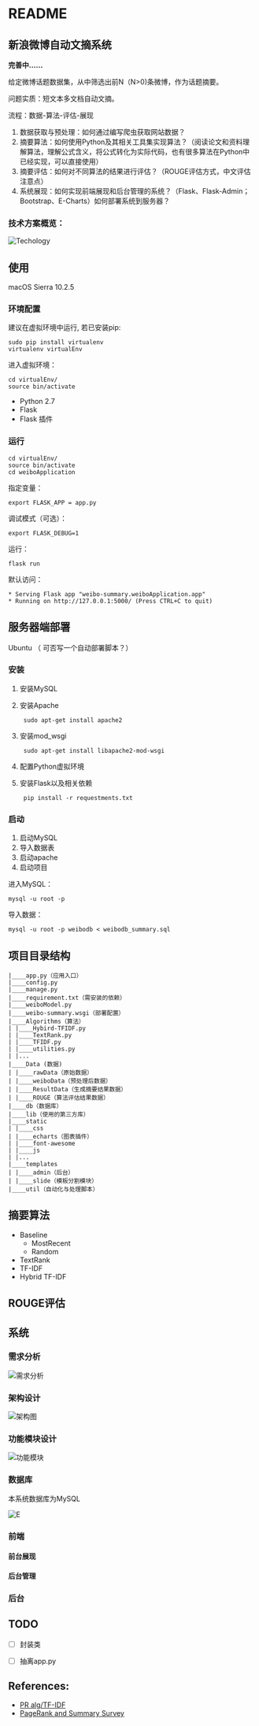 # README
## 新浪微博自动文摘系统 


**完善中......**

给定微博话题数据集，从中筛选出前N（N>0)条微博，作为话题摘要。

问题实质：短文本多文档自动文摘。

流程：数据-算法-评估-展现

1.  数据获取与预处理：如何通过编写爬虫获取网站数据？
2. 摘要算法：如何使用Python及其相关工具集实现算法？（阅读论文和资料理解算法，理解公式含义，将公式转化为实际代码，也有很多算法在Python中已经实现，可以直接使用）
3. 摘要评估：如何对不同算法的结果进行评估？（ROUGE评估方式，中文评估注意点）
4. 系统展现：如何实现前端展现和后台管理的系统？（Flask、Flask-Admin；Bootstrap、E-Charts）如何部署系统到服务器？

### 技术方案概览：

![Techology](media/15000990567592.jpg)

## 使用

macOS Sierra 10.2.5

### 环境配置
建议在虚拟环境中运行, 若已安装pip:

	sudo pip install virtualenv
	virtualenv virtualEnv

进入虚拟环境：

	cd virtualEnv/	source bin/activate

- Python 2.7
- Flask
- Flask 插件

### 运行

	cd virtualEnv/	source bin/activate
	cd weiboApplication

指定变量：

	export FLASK_APP = app.py
调试模式（可选）：

	export FLASK_DEBUG=1
运行：
	
	flask run

默认访问：
	
	* Serving Flask app "weibo-summary.weiboApplication.app"
	* Running on http://127.0.0.1:5000/ (Press CTRL+C to quit)

## 服务器端部署
Ubuntu
（ 可否写一个自动部署脚本？）
### 安装
1. 安装MySQL
2. 安装Apache

		sudo apt-get install apache2
3. 安装mod_wsgi

		sudo apt-get install libapache2-mod-wsgi 
4. 配置Python虚拟环境
			
5. 安装Flask以及相关依赖

		pip install -r requestments.txt

### 启动

1. 启动MySQL
2. 导入数据表
3. 启动apache
4. 启动项目

进入MySQL：

	mysql -u root -p

导入数据：
	
	mysql -u root -p weibodb < weibodb_summary.sql
	
## 项目目录结构
<!--find . -print | sed -e 's;[^/]*/;|____;g;s;____|; |;g'-->

	|____app.py（应用入口）
	|____config.py
	|____manage.py
	|____requirement.txt（需安装的依赖）
	|____weiboModel.py
	|____weibo-summary.wsgi（部署配置）
	|____Algorithms（算法）
	| |____Hybird-TFIDF.py
	| |____TextRank.py
	| |____TFIDF.py
	| |____utilities.py
	| |...
	|____Data (数据)
	| |____rawData（原始数据）
	| |____weiboData（预处理后数据）
	| |____ResultData（生成摘要结果数据）
	| |____ROUGE（算法评估结果数据）
	|____db（数据库）
	|____lib（使用的第三方库）
	|____static
	| |____css
	| |____echarts（图表插件）
	| |____font-awesome
	| |____js
	| |...
	|____templates
	| |____admin（后台）
	| |____slide（模板分割模块）
	|____util（自动化与处理脚本）


## 摘要算法

- Baseline
	- MostRecent
	- Random
- TextRank 
- TF-IDF
- Hybrid TF-IDF

## ROUGE评估

## 系统
### 需求分析
![需求分析](media/%E9%9C%80%E6%B1%82%E5%88%86%E6%9E%90.png)

### 架构设计
![架构图](media/%E6%9E%B6%E6%9E%84%E5%9B%BE.png)

### 功能模块设计
![功能模块](media/%E5%8A%9F%E8%83%BD%E6%A8%A1%E5%9D%97.png)

### 数据库
本系统数据库为MySQL

![E](media/ER.png)

### 前端
#### 前台展现
#### 后台管理
### 后台

## TODO
- [ ] 封装类
- [ ] 抽离app.py


## References:
- [PR alg/TF-IDF](http://www.cs.uccs.edu/~jkalita/papers/2010/SharifiBeauxSocialcom2010.pdf)  
- [PageRank and Summary Survey](http://www.aclweb.org/anthology/W/W13/W13-11.pdf#page=30)


